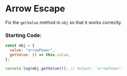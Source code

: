 # Arrow Escape

Fix the `getValue` method in `obj` so that it works correctly.

### Starting Code:

```js
const obj = {
  value: "arrowPower",
  getValue: () => this.value,
};

console.log(obj.getValue()); // Output: 'arrowPower'
```
